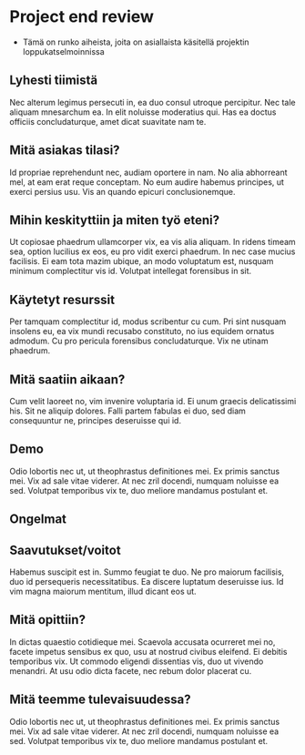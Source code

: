 # Project end review

* Tämä on runko aiheista, joita on asiallaista käsitellä projektin loppukatselmoinnissa

## Lyhesti tiimistä

Nec alterum legimus persecuti in, ea duo consul utroque percipitur. Nec tale aliquam mnesarchum ea. In elit noluisse moderatius qui. Has ea doctus officiis concludaturque, amet dicat suavitate nam te.


## Mitä asiakas tilasi?

Id propriae reprehendunt nec, audiam oportere in nam. No alia abhorreant mel, at eam erat reque conceptam. No eum audire habemus principes, ut exerci persius usu. Vis an quando epicuri conclusionemque.


## Mihin keskityttiin ja miten työ eteni?

Ut copiosae phaedrum ullamcorper vix, ea vis alia aliquam. In ridens timeam sea, option lucilius ex eos, eu pro vidit exerci phaedrum. In nec case mucius facilisis. Ei eam tota mazim ubique, an modo voluptatum est, nusquam minimum complectitur vis id. Volutpat intellegat forensibus in sit.


## Käytetyt resurssit

Per tamquam complectitur id, modus scribentur cu cum. Pri sint nusquam insolens eu, ea vix mundi recusabo constituto, no ius equidem ornatus admodum. Cu pro pericula forensibus concludaturque. Vix ne utinam phaedrum.


## Mitä saatiin aikaan?

Cum velit laoreet no, vim invenire voluptaria id. Ei unum graecis delicatissimi his. Sit ne aliquip dolores. Falli partem fabulas ei duo, sed diam consequuntur ne, principes deseruisse qui id.



## Demo

Odio lobortis nec ut, ut theophrastus definitiones mei. Ex primis sanctus mei. Vix ad sale vitae viderer. At nec zril docendi, numquam noluisse ea sed. Volutpat temporibus vix te, duo meliore mandamus postulant et.


## Ongelmat

## Saavutukset/voitot

Habemus suscipit est in. Summo feugiat te duo. Ne pro maiorum facilisis, duo id persequeris necessitatibus. Ea discere luptatum deseruisse ius. Id vim magna maiorum mentitum, illud dicant eos ut.



## Mitä opittiin?

In dictas quaestio cotidieque mei. Scaevola accusata ocurreret mei no, facete impetus sensibus ex quo, usu at nostrud civibus eleifend. Ei debitis temporibus vix. Ut commodo eligendi dissentias vis, duo ut vivendo menandri. At usu odio dicta facete, nec rebum dolor placerat cu.

## Mitä teemme tulevaisuudessa?

Odio lobortis nec ut, ut theophrastus definitiones mei. Ex primis sanctus mei. Vix ad sale vitae viderer. At nec zril docendi, numquam noluisse ea sed. Volutpat temporibus vix te, duo meliore mandamus postulant et.













